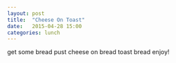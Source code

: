 ```yaml
---
layout: post
title:  "Cheese On Toast"
date:   2015-04-28 15:00
categories: lunch
---
```

get some bread
pust cheese on bread
toast bread
enjoy!
